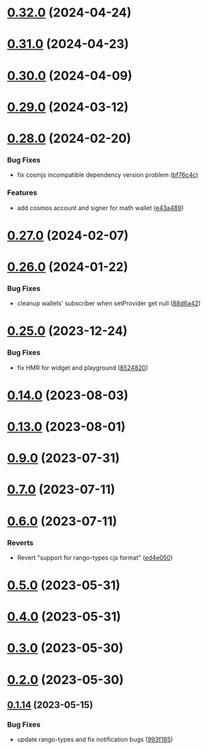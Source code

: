# [0.32.0](https://github.com/rango-exchange/rango-client/compare/provider-math-wallet@0.31.0...provider-math-wallet@0.32.0) (2024-04-24)



# [0.31.0](https://github.com/rango-exchange/rango-client/compare/provider-math-wallet@0.30.0...provider-math-wallet@0.31.0) (2024-04-23)



# [0.30.0](https://github.com/rango-exchange/rango-client/compare/provider-math-wallet@0.29.0...provider-math-wallet@0.30.0) (2024-04-09)



# [0.29.0](https://github.com/rango-exchange/rango-client/compare/provider-math-wallet@0.28.0...provider-math-wallet@0.29.0) (2024-03-12)



# [0.28.0](https://github.com/rango-exchange/rango-client/compare/provider-math-wallet@0.27.0...provider-math-wallet@0.28.0) (2024-02-20)


### Bug Fixes

* fix cosmjs incompatible dependency version problem ([bf76c4c](https://github.com/rango-exchange/rango-client/commit/bf76c4ca19db0f28ceaa83d89982f0972ec730ac))


### Features

* add cosmos account and signer for math wallet ([e43a489](https://github.com/rango-exchange/rango-client/commit/e43a48936a63804d688f3ad1408244d7f2ff32f2))



# [0.27.0](https://github.com/rango-exchange/rango-client/compare/provider-math-wallet@0.26.0...provider-math-wallet@0.27.0) (2024-02-07)



# [0.26.0](https://github.com/rango-exchange/rango-client/compare/provider-math-wallet@0.25.0...provider-math-wallet@0.26.0) (2024-01-22)


### Bug Fixes

* cleanup wallets' subscriber when setProvider get null ([88d6a42](https://github.com/rango-exchange/rango-client/commit/88d6a423c49b34b3d9ff567e22df36c3b009bb76))



# [0.25.0](https://github.com/rango-exchange/rango-client/compare/provider-math-wallet@0.23.0...provider-math-wallet@0.25.0) (2023-12-24)


### Bug Fixes

* fix HMR for widget and playground ([8524820](https://github.com/rango-exchange/rango-client/commit/8524820f10cf0b8921f3db0c4f620ff98daa4103))



# [0.14.0](https://github.com/rango-exchange/rango-client/compare/provider-math-wallet@0.13.0...provider-math-wallet@0.14.0) (2023-08-03)



# [0.13.0](https://github.com/rango-exchange/rango-client/compare/provider-math-wallet@0.12.0...provider-math-wallet@0.13.0) (2023-08-01)



# [0.9.0](https://github.com/rango-exchange/rango-client/compare/provider-math-wallet@0.8.0...provider-math-wallet@0.9.0) (2023-07-31)



# [0.7.0](https://github.com/rango-exchange/rango-client/compare/provider-math-wallet@0.6.0...provider-math-wallet@0.7.0) (2023-07-11)



# [0.6.0](https://github.com/rango-exchange/rango-client/compare/provider-math-wallet@0.5.0...provider-math-wallet@0.6.0) (2023-07-11)


### Reverts

* Revert "support for rango-types cjs format" ([ed4e050](https://github.com/rango-exchange/rango-client/commit/ed4e050bfc0dcde7aeffa6b0d73b02080a5721eb))



# [0.5.0](https://github.com/rango-exchange/rango-client/compare/provider-math-wallet@0.4.0...provider-math-wallet@0.5.0) (2023-05-31)



# [0.4.0](https://github.com/rango-exchange/rango-client/compare/provider-math-wallet@0.3.0...provider-math-wallet@0.4.0) (2023-05-31)



# [0.3.0](https://github.com/rango-exchange/rango-client/compare/provider-math-wallet@0.2.0...provider-math-wallet@0.3.0) (2023-05-30)



# [0.2.0](https://github.com/rango-exchange/rango-client/compare/provider-math-wallet@0.1.15...provider-math-wallet@0.2.0) (2023-05-30)



## [0.1.14](https://github.com/rango-exchange/rango-client/compare/provider-math-wallet@0.1.13...provider-math-wallet@0.1.14) (2023-05-15)


### Bug Fixes

* update rango-types and fix notification bugs ([993f185](https://github.com/rango-exchange/rango-client/commit/993f185e0b8c5e5e15a2c65ba2d85d1f9c8daa90))



